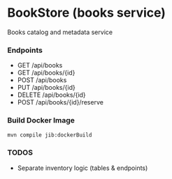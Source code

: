 # BookStore (books service)

Books catalog and metadata service

### Endpoints

- GET /api/books
- GET /api/books/{id}
- POST /api/books
- PUT /api/books/{id}
- DELETE /api/books/{id}
- POST /api/books/{id}/reserve

### Build Docker Image

```bash
mvn compile jib:dockerBuild
```

### TODOS

- Separate inventory logic (tables & endpoints)


